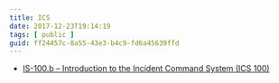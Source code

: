 ```yaml
---
title: ICS
date: 2017-12-23T19:14:19
tags: [ public ]
guid: ff24457c-8a55-43e3-b4c9-fd6a45639ffd
---
```



<!--more-->

 * [IS-100.b – Introduction to the Incident Command System (ICS 100)](https://emilms.fema.gov/IS100b/index.htm)
